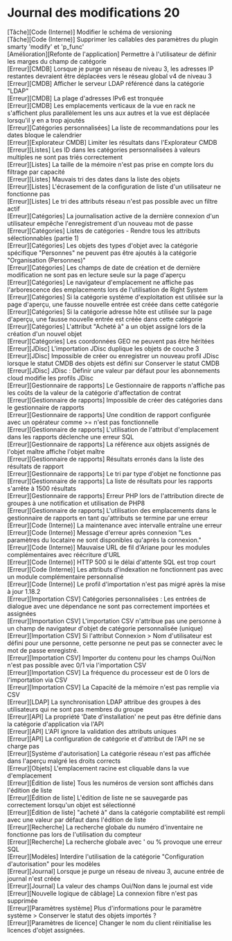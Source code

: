 # Journal des modifications 20

[Tâche][Code (Interne)]             Modifier le schéma de versioning  
[Tâche][Code (Interne)]             Supprimer les callables des paramètres du plugin smarty 'modify' et 'p_func'  
[Amélioration][Refonte de l'application] Permettre à l'utilisateur de définir les marges du champ de catégorie  
[Erreur][CMDB]                      Lorsque je purge un réseau de niveau 3, les adresses IP restantes devraient être déplacées vers le réseau global v4 de niveau 3  
[Erreur][CMDB]                      Afficher le serveur LDAP référencé dans la catégorie "LDAP"  
[Erreur][CMDB]                      La plage d'adresses IPv6 est tronquée  
[Erreur][CMDB]                      Les emplacements verticaux de la vue en rack ne s'affichent plus parallèlement les uns aux autres et la vue est déplacée lorsqu'il y en a trop ajoutés  
[Erreur][Catégories personnalisées]  La liste de recommandations pour les dates bloque le calendrier  
[Erreur][Explorateur CMDB]          Limiter les résultats dans l'Explorateur CMDB  
[Erreur][Listes]                    Les ID dans les catégories personnalisées à valeurs multiples ne sont pas triés correctement  
[Erreur][Listes]                    La taille de la mémoire n'est pas prise en compte lors du filtrage par capacité  
[Erreur][Listes]                    Mauvais tri des dates dans la liste des objets  
[Erreur][Listes]                    L'écrasement de la configuration de liste d'un utilisateur ne fonctionne pas  
[Erreur][Listes]                    Le tri des attributs réseau n'est pas possible avec un filtre actif  
[Erreur][Catégories]                La journalisation active de la dernière connexion d'un utilisateur empêche l'enregistrement d'un nouveau mot de passe  
[Erreur][Catégories]                Listes de catégories - Rendre tous les attributs sélectionnables (partie 1)  
[Erreur][Catégories]                Les objets des types d'objet avec la catégorie spécifique "Personnes" ne peuvent pas être ajoutés à la catégorie "Organisation (Personnes)"  
[Erreur][Catégories]                Les champs de date de création et de dernière modification ne sont pas en lecture seule sur la page d'aperçu  
[Erreur][Catégories]                Le navigateur d'emplacement ne affiche pas l'arborescence des emplacements lors de l'utilisation de Right System  
[Erreur][Catégories]                Si la catégorie système d'exploitation est utilisée sur la page d'aperçu, une fausse nouvelle entrée est créée dans cette catégorie  
[Erreur][Catégories]                Si la catégorie adresse hôte est utilisée sur la page d'aperçu, une fausse nouvelle entrée est créée dans cette catégorie  
[Erreur][Catégories]                L'attribut "Acheté à" a un objet assigné lors de la création d'un nouvel objet  
[Erreur][Catégories]                Les coordonnées GEO ne peuvent pas être héritées  
[Erreur][JDisc]                     L'importation JDisc duplique les objets de couche 3  
[Erreur][JDisc]                     Impossible de créer ou enregistrer un nouveau profil JDisc lorsque le statut CMDB des objets est défini sur Conserver le statut CMDB  
[Erreur][JDisc]                     JDisc : Définir une valeur par défaut pour les abonnements cloud modifie les profils JDisc  
[Erreur][Gestionnaire de rapports]  Le Gestionnaire de rapports n'affiche pas les coûts de la valeur de la catégorie d'affectation de contrat  
[Erreur][Gestionnaire de rapports]  Impossible de créer des catégories dans le gestionnaire de rapports  
[Erreur][Gestionnaire de rapports]  Une condition de rapport configurée avec un opérateur comme >= n'est pas fonctionnelle  
[Erreur][Gestionnaire de rapports]  L'utilisation de l'attribut d'emplacement dans les rapports déclenche une erreur SQL  
[Erreur][Gestionnaire de rapports]  La référence aux objets assignés de l'objet maître affiche l'objet maître  
[Erreur][Gestionnaire de rapports]  Résultats erronés dans la liste des résultats de rapport  
[Erreur][Gestionnaire de rapports]  Le tri par type d'objet ne fonctionne pas  
[Erreur][Gestionnaire de rapports]  La liste de résultats pour les rapports s'arrête à 1500 résultats  
[Erreur][Gestionnaire de rapports]  Erreur PHP lors de l'attribution directe de groupes à une notification et utilisation de PHP8  
[Erreur][Gestionnaire de rapports]  L'utilisation des emplacements dans le gestionnaire de rapports en tant qu'attributs se termine par une erreur  
[Erreur][Code (Interne)]            La maintenance avec intervalle entraîne une erreur  
[Erreur][Code (Interne)]            Message d'erreur après connexion "Les paramètres du locataire ne sont disponibles qu'après la connexion."  
[Erreur][Code (Interne)]            Mauvaise URL de fil d'Ariane pour les modules complémentaires avec réécriture d'URL  
[Erreur][Code (Interne)]            HTTP 500 si le délai d'attente SQL est trop court  
[Erreur][Code (Interne)]            Les attributs d'indexation ne fonctionnent pas avec un module complémentaire personnalisé  
[Erreur][Code (Interne)]            Le profil d'importation n'est pas migré après la mise à jour 1.18.2  
[Erreur][Importation CSV]           Catégories personnalisées : Les entrées de dialogue avec une dépendance ne sont pas correctement importées et assignées  
[Erreur][Importation CSV]           L'importation CSV n'attribue pas une personne à un champ de navigateur d'objet de catégorie personnalisée (unique)  
[Erreur][Importation CSV]           Si l'attribut Connexion > Nom d'utilisateur est défini pour une personne, cette personne ne peut pas se connecter avec le mot de passe enregistré.  
[Erreur][Importation CSV]           Importer du contenu pour les champs Oui/Non n'est pas possible avec 0/1 via l'importation CSV  
[Erreur][Importation CSV]           La fréquence du processeur est de 0 lors de l'importation via CSV  
[Erreur][Importation CSV]           La Capacité de la mémoire n'est pas remplie via CSV  
[Erreur][LDAP]                      La synchronisation LDAP attribue des groupes à des utilisateurs qui ne sont pas membres du groupe  
[Erreur][API]                       La propriété 'Date d'installation' ne peut pas être définie dans la catégorie d'application via l'API  
[Erreur][API]                       L'API ignore la validation des attributs uniques  
[Erreur][API]                       La configuration de catégorie et d'attribut de l'API ne se charge pas  
[Erreur][Système d'autorisation]     La catégorie réseau n'est pas affichée dans l'aperçu malgré les droits corrects  
[Erreur][Objets]                    L'emplacement racine est cliquable dans la vue d'emplacement  
[Erreur][Édition de liste]          Tous les numéros de version sont affichés dans l'édition de liste  
[Erreur][Édition de liste]          L'édition de liste ne se sauvegarde pas correctement lorsqu'un objet est sélectionné  
[Erreur][Édition de liste]          "acheté à" dans la catégorie comptabilité est rempli avec une valeur par défaut dans l'édition de liste  
[Erreur][Recherche]                 La recherche globale du numéro d'inventaire ne fonctionne pas lors de l'utilisation du compteur  
[Erreur][Recherche]                 La recherche globale avec ' ou % provoque une erreur SQL  
[Erreur][Modèles]                   Interdire l'utilisation de la catégorie "Configuration d'autorisation" pour les modèles  
[Erreur][Journal]                   Lorsque je purge un réseau de niveau 3, aucune entrée de journal n'est créée  
[Erreur][Journal]                   La valeur des champs Oui/Non dans le journal est vide  
[Erreur][Nouvelle logique de câblage] La connexion fibre n'est pas supprimée  
[Erreur][Paramètres système]        Plus d'informations pour le paramètre système > Conserver le statut des objets importés ?  
[Erreur][Paramètres de licence]      Changer le nom du client réinitialise les licences d'objet assignées.  
